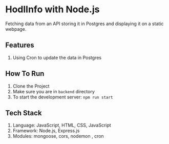 # HodlInfo with Node.js
 Fetching data from an API storing it in Postgres and displaying it on a static webpage.
 
## Features
 1. Using Cron to update the data in Postgres
    
## How To Run
 1. Clone the Project
 2. Make sure you are in ```backend``` directory
 3. To start the development server: ```npm run start```

## Tech Stack
 1. Language: JavaScript, HTML, CSS, JavaScript
 2. Framework: Node.js, Express.js
 3. Modules: mongoose, cors, nodemon , cron
